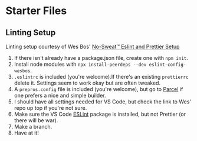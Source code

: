 # Starter Files

## Linting Setup

Linting setup courtesy of Wes Bos' [No-Sweat™ Eslint and Prettier Setup](<https://github.com/wesbos/eslint-config-wesbos#no-sweat-eslint-and-prettier-setup>)

1. If there isn't already have a package.json file, create one with `npm init`.
2. Install node modules with `npx install-peerdeps --dev eslint-config-wesbos`.
3. `.eslintrc` is included (you're welcome).If there's an existing `prettierrc` delete  it. Settings seem to work okay but are often tweaked.
4. A `prepros.config` file is included (you're welcome), but go to [Parcel](https://parceljs.org/getting-started/webapp/) if one prefers a nice and simple builder.
5. I should have all settings needed for VS Code, but check the link to Wes' repo up top if you're not sure.
6. Make sure the VS Code [ESLint](https://marketplace.visualstudio.com/items?itemName=dbaeumer.vscode-eslint) package is installed, but not Prettier (or there will be war).
7. Make a branch.
8. Have at it!
